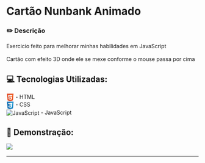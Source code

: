 # Cartão Nunbank Animado


   ### ✏️ Descrição
   Exercicio feito para melhorar minhas habilidades em JavaScript<br>
   <br>
   Cartão com efeito 3D onde ele se mexe conforme o mouse passa por cima
   <br>
   

## 💻 Tecnologias Utilizadas:

<img align="center" alt="HTML" height="20" width="20" src="https://raw.githubusercontent.com/devicons/devicon/master/icons/html5/html5-original.svg"> - HTML <br>
<img align="center" alt="CSS" height="20" width="20" src="https://raw.githubusercontent.com/devicons/devicon/master/icons/css3/css3-original.svg"> - CSS <br>
<img align="center" alt="JavaScript" height="20" width="20" src="https://cdn.discordapp.com/attachments/879870124813856819/901961530839531580/javascript-map-javascript-javascript-icon-with-png-892806.png"> - JavaScript <br>
  


## 📸 Demonstração:
<p float="left"></p>
<img src="https://cdn.discordapp.com/attachments/879870124813856819/1003858499807227974/ezgif.com-gif-maker_1.gif"/>
<hr>


